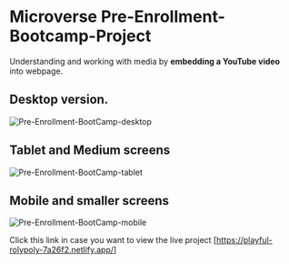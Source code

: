 # **Microverse** Pre-Enrollment-Bootcamp-Project
Understanding and working with media by **embedding a YouTube video** into webpage.

## Desktop version. 
![Pre-Enrollment-BootCamp-desktop](https://user-images.githubusercontent.com/97234029/226178342-9c4feae6-b633-4c40-bbeb-e53ccf9fd42c.png)

## Tablet and Medium screens
![Pre-Enrollment-BootCamp-tablet](https://user-images.githubusercontent.com/97234029/226178742-a27fd997-38e7-4398-8b72-055c130fd2d2.png)

## Mobile and smaller screens
![Pre-Enrollment-BootCamp-mobile](https://user-images.githubusercontent.com/97234029/226184186-9a215295-1108-4cc7-9cd3-46603e02314f.png)

Click this link in case you want to view the live project [https://playful-rolypoly-7a26f2.netlify.app/]
